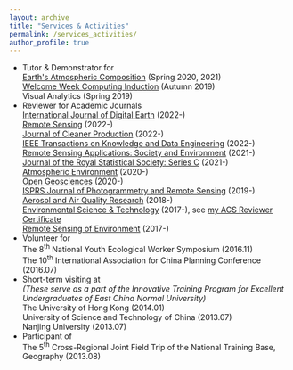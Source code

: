 ```yaml
---
layout: archive
title: "Services & Activities"
permalink: /services_activities/
author_profile: true
---
```


<!-- {% include base_path %} -->

- Tutor & Demonstrator for<br/>
  [Earth's Atmospheric Composition](https://sites.google.com/view/palmerteachinglab/home/atmoscomp?authuser=0) (Spring 2020, 2021)<br/>
  [Welcome Week Computing Induction](https://www.geos.ed.ac.uk/~gisteac/wkzero/) (Autumn 2019)<br/>
  Visual Analytics (Spring 2019)
- Reviewer for Academic Journals<br/>
  [International Journal of Digital Earth](https://mc.manuscriptcentral.com/ijde) (2022-)<br/>
  [Remote Sensing](https://www.mdpi.com/journal/remotesensing) (2022-)<br/>
  [Journal of Cleaner Production](https://www.journals.elsevier.com/journal-of-cleaner-production) (2022-)<br/>
  [IEEE Transactions on Knowledge and Data Engineering](https://ieeexplore.ieee.org/xpl/RecentIssue.jsp?punumber=69) (2022-)<br/>
  [Remote Sensing Applications: Society and Environment](https://www.journals.elsevier.com/remote-sensing-applications-society-and-environment) (2021-)<br/>
  [Journal of the Royal Statistical Society: Series C](https://rss.onlinelibrary.wiley.com/journal/14679876) (2021-)<br/>
  [Atmospheric Environment](https://www.journals.elsevier.com/atmospheric-environment) (2020-)<br/>
  [Open Geosciences](https://www.degruyter.com/view/journals/geo/geo-overview.xml) (2020-)<br/>
  [ISPRS Journal of Photogrammetry and Remote Sensing](https://www.journals.elsevier.com/isprs-journal-of-photogrammetry-and-remote-sensing) (2019-)<br/>
  [Aerosol and Air Quality Research](http://www.aaqr.org/) (2018-)<br/>
  [Environmental Science & Technology](https://pubs.acs.org/journal/esthag) (2017-), see [my ACS Reviewer Certificate](https://feiyao-edinburgh.github.io/files/acs_reviewer_certificate.pdf)<br/>
  [Remote Sensing of Environment](https://www.journals.elsevier.com/remote-sensing-of-environment) (2017-)
- Volunteer for<br/>
  The 8<sup>th</sup> National Youth Ecological Worker Symposium (2016.11)<br/>
  The 10<sup>th</sup> International Association for China Planning Conference (2016.07)
- Short-term visiting at<br/>
  <i>(These serve as a part of the Innovative Training Program for Excellent Undergraduates of East China Normal University)</i><br/>
  The University of Hong Kong (2014.01)<br/>
  University of Science and Technology of China (2013.07)<br/>
  Nanjing University (2013.07)
- Participant of<br/>
  The 5<sup>th</sup> Cross-Regional Joint Field Trip of the National Training Base, Geography (2013.08)

